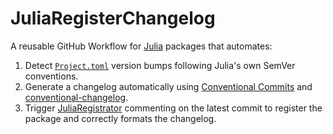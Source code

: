 # JuliaRegisterChangelog

A reusable GitHub Workflow for [Julia](https://julialang.org/) packages that automates:
1. Detect [`Project.toml`](https://pkgdocs.julialang.org/v1/toml-files/#The-version-field) version bumps following Julia's own SemVer conventions.
2. Generate a changelog automatically using [Conventional Commits](https://www.conventionalcommits.org/) and [conventional-changelog](https://github.com/conventional-changelog/conventional-changelog).
3. Trigger [JuliaRegistrator](https://github.com/JuliaRegistries/Registrator.jl) commenting on the latest commit to register the package and correctly formats the changelog.

